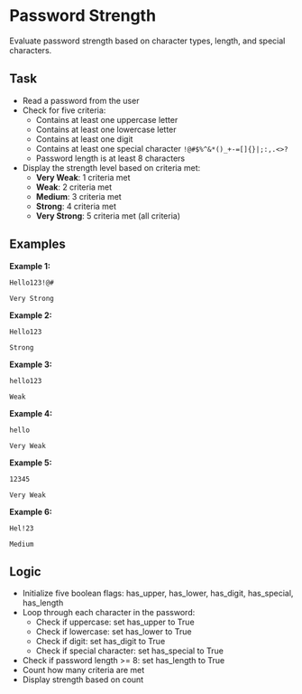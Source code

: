 # Password Strength

Evaluate password strength based on character types, length, and special characters.

## Task
- Read a password from the user
- Check for five criteria:
  - Contains at least one uppercase letter
  - Contains at least one lowercase letter
  - Contains at least one digit
  - Contains at least one special character `!@#$%^&*()_+-=[]{}|;:,.<>?`
  - Password length is at least 8 characters
- Display the strength level based on criteria met:
  - **Very Weak**: 1 criteria met
  - **Weak**: 2 criteria met
  - **Medium**: 3 criteria met
  - **Strong**: 4 criteria met
  - **Very Strong**: 5 criteria met (all criteria)

## Examples
**Example 1:**
```
Hello123!@#
```
```
Very Strong
```

**Example 2:**
```
Hello123
```
```
Strong
```

**Example 3:**
```
hello123
```
```
Weak
```

**Example 4:**
```
hello
```
```
Very Weak
```

**Example 5:**
```
12345
```
```
Very Weak
```

**Example 6:**
```
Hel!23
```
```
Medium
```

## Logic
- Initialize five boolean flags: has_upper, has_lower, has_digit, has_special, has_length
- Loop through each character in the password:
  - Check if uppercase: set has_upper to True
  - Check if lowercase: set has_lower to True
  - Check if digit: set has_digit to True
  - Check if special character: set has_special to True
- Check if password length >= 8: set has_length to True
- Count how many criteria are met
- Display strength based on count
